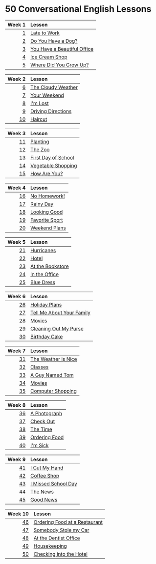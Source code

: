 # 50 Conversational English Lessons

Week 1 | Lesson
---: | :---
[1] | [Late to Work][1]
[2] | [Do You Have a Dog?][2]
[3] | [You Have a Beautiful Office][3]
[4] | [Ice Cream Shop][4]
[5] | [Where Did You Grow Up?][5]

Week 2 | Lesson
---: | :---
[6] | [The Cloudy Weather][6]
[7] | [Your Weekend][7]
[8] | [I'm Lost][8]
[9] | [Driving Directions][9]
[10] | [Haircut][10]

Week 3 | Lesson
---: | :---
[11] | [Planting][11]
[12] | [The Zoo][12]
[13] | [First Day of School][13]
[14] | [Vegetable Shopping][14]
[15] | [How Are You?][15]

Week 4 | Lesson
---: | :---
[16] | [No Homework!][16]
[17] | [Rainy Day][17]
[18] | [Looking Good][18]
[19] | [Favorite Sport][19]
[20] | [Weekend Plans][20]

Week 5 | Lesson
---: | :---
[21] | [Hurricanes][21]
[22] | [Hotel][22]
[23] | [At the Bookstore][23]
[24] | [In the Office][24]
[25] | [Blue Dress][25]

Week 6 | Lesson
---: | :---
[26] | [Holiday Plans][26]
[27] | [Tell Me About Your Family][27]
[28] | [Movies][28]
[29] | [Cleaning Out My Purse][29]
[30] | [Birthday Cake][30]

Week 7 | Lesson
---: | :---
[31] | [The Weather is Nice][31]
[32] | [Classes][32]
[33] | [A Guy Named Tom][33]
[34] | [Movies][34]
[35] | [Computer Shopping][35]

Week 8 | Lesson
---: | :---
[36] | [A Photograph][36]
[37] | [Check Out][37]
[38] | [The Time][38]
[39] | [Ordering Food][39]
[40] | [I'm Sick][40]

Week 9 | Lesson
---: | :---
[41] | [I Cut My Hand][41]
[42] | [Coffee Shop][42]
[43] | [I Missed School Day][43]
[44] | [The News][44]
[45] | [Good News][45]

Week 10 | Lesson
---: | :---
[46] | [Ordering Food at a Restaurant][46]
[47] | [Somebody Stole my Car][47]
[48] | [At the Dentist Office][48]
[49] | [Housekeeping][49]
[50] | [Checking into the Hotel][50]

[1]: https://youtu.be/kxb8EpyhKro?t=9
[2]: https://youtu.be/kxb8EpyhKro?t=102
[3]: https://youtu.be/kxb8EpyhKro?t=274
[4]: https://youtu.be/kxb8EpyhKro?t=377
[5]: https://youtu.be/kxb8EpyhKro?t=435
[6]: https://youtu.be/kxb8EpyhKro?t=597
[7]: https://youtu.be/kxb8EpyhKro?t=696
[8]: https://youtu.be/kxb8EpyhKro?t=800
[9]: https://youtu.be/kxb8EpyhKro?t=859
[10]: https://youtu.be/kxb8EpyhKro?t=1027
[11]: https://youtu.be/kxb8EpyhKro?t=1081
[12]: https://youtu.be/kxb8EpyhKro?t=1154
[13]: https://youtu.be/kxb8EpyhKro?t=1229
[14]: https://youtu.be/kxb8EpyhKro?t=1302
[15]: https://youtu.be/kxb8EpyhKro?t=1370
[16]: https://youtu.be/kxb8EpyhKro?t=1468
[17]: https://youtu.be/kxb8EpyhKro?t=1623
[18]: https://youtu.be/kxb8EpyhKro?t=1734
[19]: https://youtu.be/kxb8EpyhKro?t=1831
[20]: https://youtu.be/kxb8EpyhKro?t=1880
[21]: https://youtu.be/kxb8EpyhKro?t=2032
[22]: https://youtu.be/kxb8EpyhKro?t=2132
[23]: https://youtu.be/kxb8EpyhKro?t=2185
[24]: https://youtu.be/kxb8EpyhKro?t=2320
[25]: https://youtu.be/kxb8EpyhKro?t=2368
[26]: https://youtu.be/kxb8EpyhKro?t=2516
[27]: https://youtu.be/kxb8EpyhKro?t=2627
[28]: https://youtu.be/kxb8EpyhKro?t=2684
[29]: https://youtu.be/kxb8EpyhKro?t=2815
[30]: https://youtu.be/kxb8EpyhKro?t=2858
[31]: https://youtu.be/kxb8EpyhKro?t=2954
[32]: https://youtu.be/kxb8EpyhKro?t=3039
[33]: https://youtu.be/kxb8EpyhKro?t=3121
[34]: https://youtu.be/kxb8EpyhKro?t=3236
[35]: https://youtu.be/kxb8EpyhKro?t=3281
[36]: https://youtu.be/kxb8EpyhKro?t=3403
[37]: https://youtu.be/kxb8EpyhKro?t=3540
[38]: https://youtu.be/kxb8EpyhKro?t=3589
[39]: https://youtu.be/kxb8EpyhKro?t=3697
[40]: https://youtu.be/kxb8EpyhKro?t=3752
[41]: https://youtu.be/kxb8EpyhKro?t=3817
[42]: https://youtu.be/kxb8EpyhKro?t=3907
[43]: https://youtu.be/kxb8EpyhKro?t=3942
[44]: https://youtu.be/kxb8EpyhKro?t=4029
[45]: https://youtu.be/kxb8EpyhKro?t=4096
[46]: https://youtu.be/kxb8EpyhKro?t=4158
[47]: https://youtu.be/kxb8EpyhKro?t=4249
[48]: https://youtu.be/kxb8EpyhKro?t=4303
[49]: https://youtu.be/kxb8EpyhKro?t=4385
[50]: https://youtu.be/kxb8EpyhKro?t=4460
